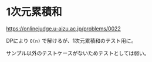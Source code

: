 # 1次元累積和

<https://onlinejudge.u-aizu.ac.jp/problems/0022>

DPにより `O(n)` で解けるが、1次元累積和のテスト用に。

サンプル以外のテストケースがないためテストとしては弱い。
